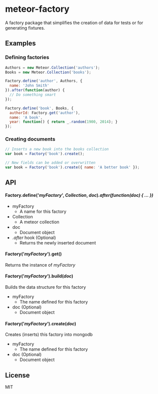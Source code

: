 # meteor-factory

A factory package that simplifies the creation of data for tests or for generating fixtures.

## Examples

### Defining factories

```javascript
Authors = new Meteor.Collection('authors');
Books = new Meteor.Collection('books');

Factory.define('author', Authors, {
  name: 'John Smith'
}).after(function(author) {
  // Do something smart
});

Factory.define('book', Books, {
  authorId: Factory.get('author'),
  name: 'A book',
  year: function() { return _.random(1900, 2014); }
});
```

### Creating documents

```javascript
// Inserts a new book into the books collection
var book = Factory('book').create();

// New fields can be added or overwritten
var book = Factory('book').create({ name: 'A better book' });
```

## API

#### Factory.define('*myFactory*', *Collection*, *doc*)*.after(function(doc) { ... })*

- myFactory
  - A name for this factory
- Collection
  - A meteor collection
- doc
  - Document object
- *.after* hook (Optional)
  - Returns the newly inserted document

#### Factory('*myFactory*').get()

Returns the instance of *myFactory*

#### Factory('*myFactory*').build(*doc*)

Builds the data structure for this factory

- myFactory
  - The name defined for this factory
- doc (Optional)
  - Document object

#### Factory('*myFactory*').create(*doc*)

Creates (inserts) this factory into mongodb

- myFactory
  - The name defined for this factory
- doc (Optional)
  - Document object

## License

MIT